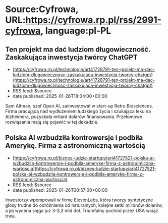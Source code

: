 # Source:Cyfrowa, URL:https://cyfrowa.rp.pl/rss/2991-cyfrowa, language:pl-PL

## Ten projekt ma dać ludziom długowieczność. Zaskakująca inwestycja twórcy ChatGPT
 - [https://cyfrowa.rp.pl/technologie/art41728791-ten-projekt-ma-dac-ludziom-dlugowiecznosc-zaskakujaca-inwestycja-tworcy-chatgpt](https://cyfrowa.rp.pl/technologie/art41728791-ten-projekt-ma-dac-ludziom-dlugowiecznosc-zaskakujaca-inwestycja-tworcy-chatgpt)
 - RSS feed: $source
 - date published: 2025-01-26T18:04:00+00:00

Sam Altman, szef Open AI, zainwestował w start-up Retro Biosciences. Firma pracującą nad wydłużeniem ludzkiego życia i szukająca leku na Alzheimera, pozyskała miliard dolarów finansowania. Przełomowe rozwiązania mają się pojawić w tej dekadzie.

## Polska AI wzbudziła kontrowersje i podbiła Amerykę. Firma z astronomiczną wartością
 - [https://cyfrowa.rp.pl/biznes-ludzie-startupy/art41727521-polska-ai-wzbudzila-kontrowersje-i-podbila-ameryke-firma-z-astronomiczna-wartoscia](https://cyfrowa.rp.pl/biznes-ludzie-startupy/art41727521-polska-ai-wzbudzila-kontrowersje-i-podbila-ameryke-firma-z-astronomiczna-wartoscia)
 - RSS feed: $source
 - date published: 2025-01-26T00:57:00+00:00

Inwestorzy wpompowali w firmę ElevenLabs, która tworzy syntetyczne głosy trudne do odróżnienia od naturalnych, kolejne setki milionów dolarów, a jej wycena sięga już 3-3,3 mld dol. Triumfalny pochód przez USA wciąż trwa.

